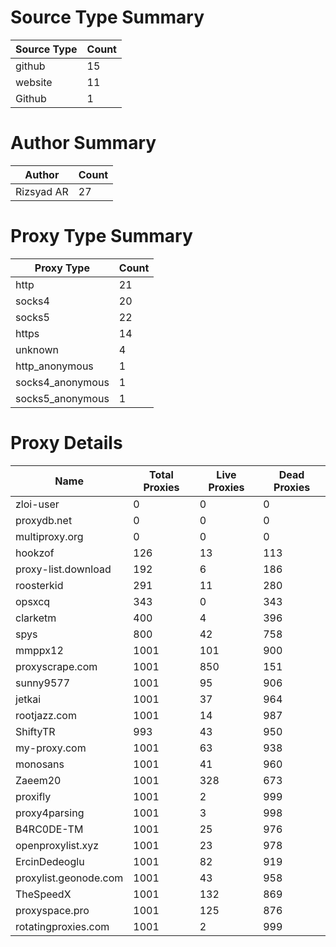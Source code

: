 # Source Type Summary

| Source Type | Count |
|-------------|-------|
| github | 15 |
| website | 11 |
| Github | 1 |


# Author Summary

| Author | Count |
|--------|-------|
| Rizsyad AR | 27 |


# Proxy Type Summary

| Proxy Type | Count |
|------------|-------|
| http | 21 |
| socks4 | 20 |
| socks5 | 22 |
| https | 14 |
| unknown | 4 |
| http_anonymous | 1 |
| socks4_anonymous | 1 |
| socks5_anonymous | 1 |


# Proxy Details

| Name | Total Proxies | Live Proxies | Dead Proxies |
|------|---------------|--------------|---------------|
| zloi-user | 0 | 0 | 0 |
| proxydb.net | 0 | 0 | 0 |
| multiproxy.org | 0 | 0 | 0 |
| hookzof | 126 | 13 | 113 |
| proxy-list.download | 192 | 6 | 186 |
| roosterkid | 291 | 11 | 280 |
| opsxcq | 343 | 0 | 343 |
| clarketm | 400 | 4 | 396 |
| spys | 800 | 42 | 758 |
| mmppx12 | 1001 | 101 | 900 |
| proxyscrape.com | 1001 | 850 | 151 |
| sunny9577 | 1001 | 95 | 906 |
| jetkai | 1001 | 37 | 964 |
| rootjazz.com | 1001 | 14 | 987 |
| ShiftyTR | 993 | 43 | 950 |
| my-proxy.com | 1001 | 63 | 938 |
| monosans | 1001 | 41 | 960 |
| Zaeem20 | 1001 | 328 | 673 |
| proxifly | 1001 | 2 | 999 |
| proxy4parsing | 1001 | 3 | 998 |
| B4RC0DE-TM | 1001 | 25 | 976 |
| openproxylist.xyz | 1001 | 23 | 978 |
| ErcinDedeoglu | 1001 | 82 | 919 |
| proxylist.geonode.com | 1001 | 43 | 958 |
| TheSpeedX | 1001 | 132 | 869 |
| proxyspace.pro | 1001 | 125 | 876 |
| rotatingproxies.com | 1001 | 2 | 999 |

